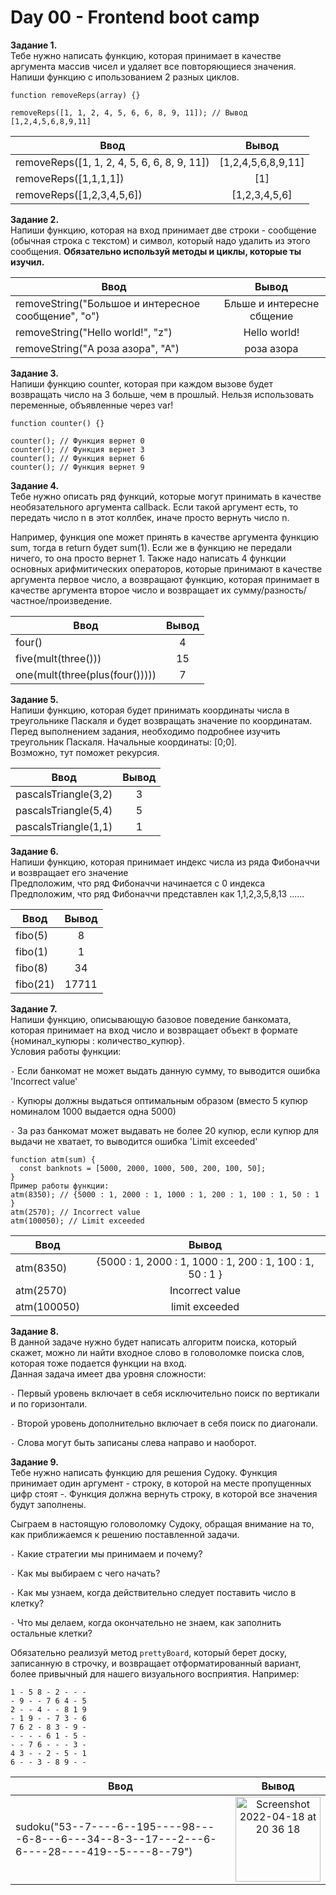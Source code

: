#  Day 00 - Frontend boot camp

**Задание 1.**  
Тебе нужно написать функцию, которая принимает в качестве аргумента массив чисел и удаляет все повторяющиеся значения.
Напиши функцию с ипользованием 2 разных циклов.

```
function removeReps(array) {}

removeReps([1, 1, 2, 4, 5, 6, 6, 8, 9, 11]); // Вывод [1,2,4,5,6,8,9,11]
```
| Ввод          | Вывод                
| ------------- |:------------------:| 
| removeReps([1, 1, 2, 4, 5, 6, 6, 8, 9, 11])           |         [1,2,4,5,6,8,9,11]          |
| removeReps([1,1,1,1])                                 |         [1]                         |
| removeReps([1,2,3,4,5,6])                             |        [1,2,3,4,5,6]                |


**Задание 2.** 
<br>
Напиши функцию, которая на вход принимает две строки - сообщение (обычная строка с текстом) и символ, который надо удалить из этого сообщения.
**Обязательно используй методы и циклы, которые ты изучил.**


| Ввод          | Вывод                
| ------------- |:------------------:| 
| removeString("Большое и интересное сообщение", "о")          |         Бльше и интересне сбщение          |
| removeString("Hello world!", "z")                            |         Hello world!                       |
| removeString("А роза азора", "А")                            |         роза азора                         |


**Задание 3.** 
<br>
Напиши функцию counter, которая при каждом вызове будет возвращать число на 3 больше, чем в прошлый. Нельзя использовать переменные, объявленные через var!

```
function counter() {}

counter(); // Функция вернет 0
counter(); // Функция вернет 3
counter(); // Функция вернет 6
counter(); // Функция вернет 9

```

**Задание 4.**   
Тебе нужно описать ряд функций, которые могут принимать в качестве необязательного аргумента callback. Если такой аргумент есть, то передать число n в этот коллбек, иначе просто вернуть число n.

Например, функция one может принять в качестве аргумента функцию sum, тогда в return будет sum(1). Если же в функцию не передали ничего, то она просто вернет 1.
Также надо написать 4 функции основных арифмитических операторов, которые принимают в качестве аргумента первое число, а возвращают функцию, которая принимает в качестве аргумента второе число и возвращает их сумму/разность/частное/произведение.

| Ввод          | Вывод                
| ------------- |:------------------:| 
| four()                           |         4          |
| five(mult(three()))              |         15         |
|  one(mult(three(plus(four()))))  |         7          |


**Задание 5.**  
Напиши функцию, которая будет принимать координаты числа в треугольнике Паскаля и будет возвращать значение по координатам. 
Перед выполнением задания, необходимо подробнее изучить треугольник Паскаля.
Начальные координаты: \[0;0]. \
Возможно, тут поможет рекурсия.


| Ввод          | Вывод                
| ------------- |:------------------:| 
| pascalsTriangle(3,2)           |         3          |
| pascalsTriangle(5,4)           |         5          |
| pascalsTriangle(1,1)           |         1          |


**Задание 6.**   
Напиши функцию, которая принимает индекс числа из ряда Фибоначчи и возвращает его значение \
Предположим, что ряд Фибоначчи начинается с 0 индекса \
Предположим, что ряд Фибоначчи представлен как  1,1,2,3,5,8,13 ...... 


| Ввод          | Вывод                
| ------------- |:------------------:| 
| fibo(5)           |         8          |
| fibo(1)           |         1          |
| fibo(8)           |        34          |
| fibo(21)          |        17711       |


**Задание 7.**  
Напиши функцию, описывающую базовое поведение банкомата, которая принимает на вход число и возвращает объект в формате  {номинал_купюры : количество_купюр}. \
Условия работы функции:

`-` Если банкомат не может выдать данную сумму, то выводится ошибка 'Incorrect value'

`-` Купюры должны выдаться оптимальным образом (вместо 5 купюр номиналом 1000 выдается одна 5000)

`-` За раз банкомат может выдавать не более 20 купюр, если купюр для выдачи не хватает, то выводится ошибка 'Limit exceeded'

```
function atm(sum) {
  const banknots = [5000, 2000, 1000, 500, 200, 100, 50];
}
Пример работы функции:
atm(8350); // {5000 : 1, 2000 : 1, 1000 : 1, 200 : 1, 100 : 1, 50 : 1 }
atm(2570); // Incorrect value
atm(100050); // Limit exceeded
```
| Ввод          | Вывод                
| ------------- |:------------------:| 
| atm(8350)                                       |         {5000 : 1, 2000 : 1, 1000 : 1, 200 : 1, 100 : 1, 50 : 1 }          |
| atm(2570)                                       |         Incorrect value                                                    |
| atm(100050)                                     |         limit exceeded                                                     |


**Задание 8.**  
В данной задаче нужно будет написать алгоритм поиска, который скажет, можно ли найти входное слово в головоломке поиска слов, которая тоже подается функции на вход.  
Данная задача имеет два уровня сложности:  

`-` Первый уровень включает в себя исключительно поиск по вертикали и по горизонтали.

`-` Второй уровень дополнительно включает в себя поиск по диагонали.

`-` Слова могут быть записаны слева направо и наоборот.


**Задание 9.**  
Тебе нужно написать функцию для решения Судоку. Функция принимает один аргумент - строку, в которой на месте пропущенных цифр стоят -.
Функция должна вернуть строку, в которой все значения будут заполнены.

Сыграем в настоящую головоломку Судоку, обращая внимание на то, как приближаемся к решению поставленной задачи.

`-`  Какие стратегии мы принимаем и почему?

`-`  Как мы выбираем с чего начать?

`-`  Как мы узнаем, когда действительно следует поставить число в клетку?

`-`  Что мы делаем, когда окончательно не знаем, как заполнить остальные клетки?

Обязательно реализуй метод `prettyBoard`, который берет доску, записанную в строчку, и возвращает отформатированный вариант, более привычный для нашего визуального восприятия. Например:

```
1 - 5 8 - 2 - - -
- 9 - - 7 6 4 - 5
2 - - 4 - - 8 1 9
- 1 9 - - 7 3 - 6
7 6 2 - 8 3 - 9 -
- - - - 6 1 - 5 -
- - 7 6 - - - 3 -
4 3 - - 2 - 5 - 1
6 - - 3 - 8 9 - -
```


| Ввод          | Вывод                
| ------------- |:------------------:| 
| sudoku("53--7----6--195----98----6-8---6---34--8-3--17---2---6-6----28----419--5----8--79") | <img width="136" alt="Screenshot 2022-04-18 at 20 36 18" src="https://user-images.githubusercontent.com/46561905/163840787-2a2248b5-2cb4-43e3-9837-cc9a4564db9b.png"> |
